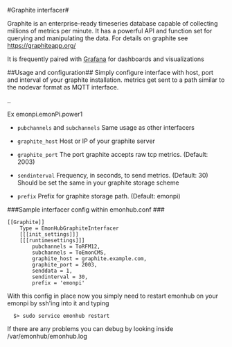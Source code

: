 #Graphite interfacer#

Graphite is an enterprise-ready timeseries database capable of collecting millions of metrics per minute.
It has a powerful API and function set for querying and manipulating the data.
For details on graphite see <https://graphiteapp.org/>

It is frequently paired with [Grafana](http://grafana.org/) for dashboards and visualizations


##Usage and configuration##
Simply configure interface with host, port and interval of your graphite installation.
metrics get sent to a path similar to the nodevar format as MQTT interface.

<prefix>.<node>.<sensor>

Ex
emonpi.emonPi.power1



* `pubchannels` and `subchannels`
  Same usage as other interfacers

* `graphite_host`
  Host or IP of your graphite server

* `graphite_port`
  The port graphite accepts raw tcp metrics. (Default: 2003)

* `sendinterval`
  Frequency, in seconds, to send metrics. (Default: 30)
  Should be set the same in your graphite storage scheme

* `prefix`
  Prefix for graphite storage path. (Default: emonpi)

###Sample interfacer config within emonhub.conf ###


    [[Graphite]]
        Type = EmonHubGraphiteInterfacer
        [[[init_settings]]]
        [[[runtimesettings]]]
            pubchannels = ToRFM12,
            subchannels = ToEmonCMS,
            graphite_host = graphite.example.com,
            graphite_port = 2003,
            senddata = 1,
            sendinterval = 30,
            prefix = 'emonpi'


With this config in place now you simply need to restart emonhub on your emonpi by ssh'ing into it and typing 

      $> sudo service emonhub restart

If there are any problems you can debug by looking inside /var/emonhub/emonhub.log
